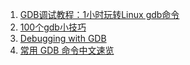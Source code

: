 1. [GDB调试教程：1小时玩转Linux gdb命令](http://c.biancheng.net/gdb/)
2. [100个gdb小技巧](https://wizardforcel.gitbooks.io/100-gdb-tips/content/index.html)
3. [Debugging with GDB](https://sourceware.org/gdb/onlinedocs/gdb/index.html#SEC_Contents)
4. [常用 GDB 命令中文速览](https://linux.cn/article-8900-1.html)